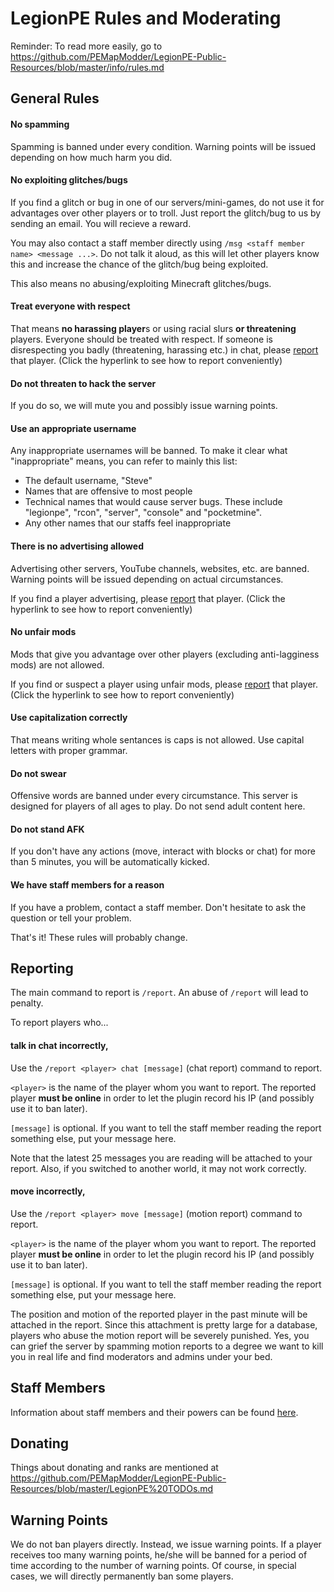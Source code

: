 LegionPE Rules and Moderating
===
Reminder: To read more easily, go to https://github.com/PEMapModder/LegionPE-Public-Resources/blob/master/info/rules.md
## General Rules

#### No spamming
Spamming is banned under every condition. Warning points will be issued depending on how much harm you did.
  
#### No exploiting glitches/bugs
If you find a glitch or bug in one of our servers/mini-games, do not use it for advantages over other players or to troll. Just report the glitch/bug to us by sending an email. You will recieve a reward.

You may also contact a staff member directly using `/msg <staff member name> <message ...>`. Do not talk it aloud, as this will let other players know this and increase the chance of the glitch/bug being exploited.

This also means no abusing/exploiting Minecraft glitches/bugs.

#### Treat everyone with respect
That means **no harassing player**s or using racial slurs **or threatening** players. Everyone should be treated with respect. If someone is disrespecting you badly (threatening, harassing etc.) in chat, please [report](#reporting) that player. (Click the hyperlink to see how to report conveniently)

#### Do not threaten to hack the server
If you do so, we will mute you and possibly issue warning points.
  
#### Use an appropriate username
Any inappropriate usernames will be banned. To make it clear what "inappropriate" means, you can refer to mainly this list:
* The default username, "Steve"
* Names that are offensive to most people
* Technical names that would cause server bugs. These include "legionpe", "rcon", "server", "console" and "pocketmine".
* Any other names that our staffs feel inappropriate

#### There is no advertising allowed
Advertising other servers, YouTube channels, websites, etc. are banned. Warning points will be issued depending on actual circumstances.

If you find a player advertising, please [report](#reporting) that player. (Click the hyperlink to see how to report conveniently)

#### No unfair mods
Mods that give you advantage over other players (excluding anti-lagginess mods) are not allowed.

If you find or suspect a player using unfair mods, please [report](#reporting) that player. (Click the hyperlink to see how to report conveniently)

#### Use capitalization correctly
That means writing whole sentances is caps is not allowed. Use capital letters with proper grammar.

#### Do not swear
Offensive words are banned under every circumstance. This server is designed for players of all ages to play. Do not send adult content here.

#### Do not stand AFK
If you don't have any actions (move, interact with blocks or chat) for more than 5 minutes, you will be automatically kicked.

#### We have staff members for a reason
If you have a problem, contact a staff member. Don't hesitate to ask the question or tell your problem.

That's it! These rules will probably change.

## Reporting
The main command to report is `/report`. An abuse of `/report` will lead to penalty.

To report players who...

#### talk in chat incorrectly,
Use the `/report <player> chat [message]` (chat report) command to report.

`<player>` is the name of the player whom you want to report. The reported player **must be online** in order to let the plugin record his IP (and possibly use it to ban later).

`[message]` is optional. If you want to tell the staff member reading the report something else, put your message here.

Note that the latest 25 messages you are reading will be attached to your report. Also, if you switched to another world, it may not work correctly.

#### move incorrectly,
Use the `/report <player> move [message]` (motion report) command to report.

`<player>` is the name of the player whom you want to report. The reported player **must be online** in order to let the plugin record his IP (and possibly use it to ban later).

`[message]` is optional. If you want to tell the staff member reading the report something else, put your message here.

The position and motion of the reported player in the past minute will be attached in the report. Since this attachment is pretty large for a database, players who abuse the motion report will be severely punished. Yes, you can grief the server by spamming motion reports to a degree we want to kill you in real life and find moderators and admins under your bed.

## Staff Members
Information about staff members and their powers can be found [here](https://github.com/PEMapModder/LegionPE-Public-Resources/blob/master/info/staffs.md).

## Donating
Things about donating and ranks are mentioned at https://github.com/PEMapModder/LegionPE-Public-Resources/blob/master/LegionPE%20TODOs.md

## Warning Points
We do not ban players directly. Instead, we issue warning points. If a player receives too many warning points, he/she will be banned for a period of time according to the number of warning points. Of course, in special cases, we will directly permanently ban some players.
